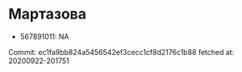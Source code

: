 # Мартазова
- 567891011: NA

Commit: ec1fa9bb824a5456542ef3cecc1cf8d2176c1b88
 fetched at: 20200922-201751
